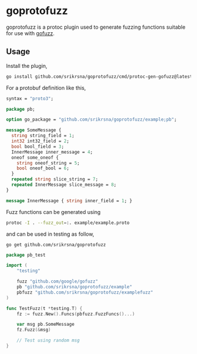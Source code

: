 # goprotofuzz

goprotofuzz is a protoc plugin used to generate fuzzing functions suitable for use with [gofuzz](https://github.com/google/gofuzz). 

## Usage

Install the plugin,

```bash
go install github.com/srikrsna/goprotofuzz/cmd/protoc-gen-gofuzz@latest
```

For a protobuf definition like this,

```proto
syntax = "proto3";

package pb;

option go_package = "github.com/srikrsna/goprotofuzz/example;pb";

message SomeMessage {
  string string_field = 1;
  int32 int32_field = 2;
  bool bool_field = 3;
  InnerMessage inner_message = 4;
  oneof some_oneof {
    string oneof_string = 5;
    bool oneof_bool = 6;
  }
  repeated string slice_string = 7;
  repeated InnerMessage slice_message = 8;
}

message InnerMessage { string inner_field = 1; }
```

Fuzz functions can be generated using

```bash
protoc -I . --fuzz_out=:. example/example.proto
```

and can be used in testing as follow,

`go get github.com/srikrsna/goprotofuzz`

```go
package pb_test

import (
	"testing"

	fuzz "github.com/google/gofuzz"
	pb "github.com/srikrsna/goprotofuzz/example"
	pbfuzz "github.com/srikrsna/goprotofuzz/examplefuzz"
)

func TestFuzz(t *testing.T) {
	fz := fuzz.New().Funcs(pbfuzz.FuzzFuncs()...)

	var msg pb.SomeMessage
	fz.Fuzz(&msg)

	// Test using random msg
}
```
